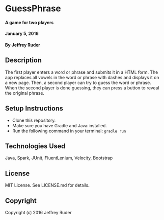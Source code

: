 # GuessPhrase

#### A game for two players
#### January 5, 2016

#### By Jeffrey Ruder

## Description

The first player enters a word or phrase and submits it in a HTML form. The app replaces all vowels in the word or phrase with dashes and displays it on a new page. Then, a second player can try to guess the word or phrase. When the second player is done guessing, they can press a button to reveal the original phrase.

## Setup Instructions

* Clone this repository.
* Make sure you have Gradle and Java installed.
* Run the following command in your terminal: `gradle run`

## Technologies Used

Java, Spark, JUnit, FluentLenium, Velocity, Bootstrap

## License

MIT License. See LICENSE.md for details.

## Copyright

Copyright (c) 2016 Jeffrey Ruder
